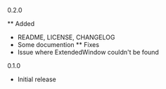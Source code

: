 0.2.0

** Added
* README, LICENSE, CHANGELOG
* Some documention
** Fixes
* Issue where ExtendedWindow couldn't be found

0.1.0
* Initial release
